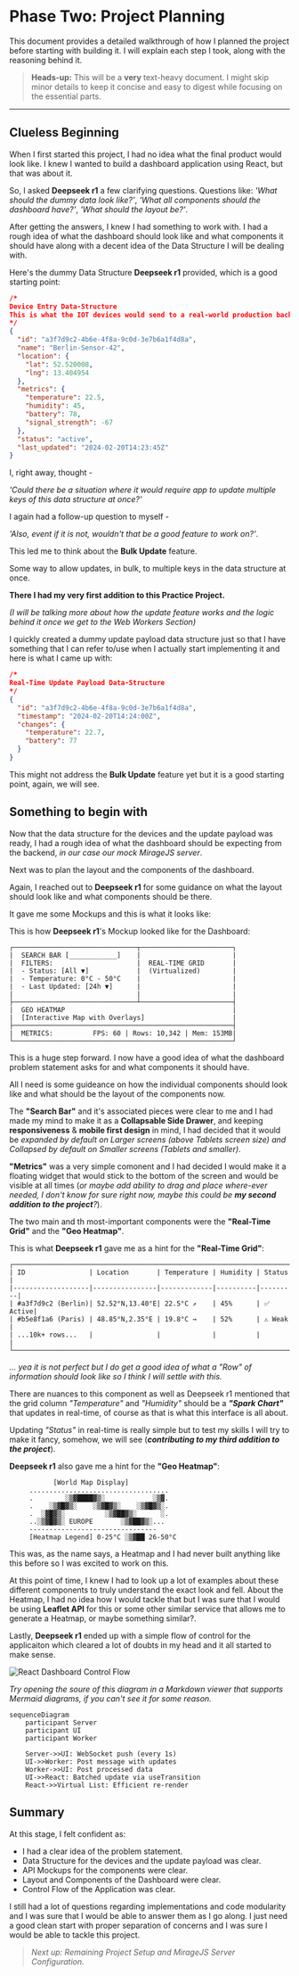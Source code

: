 # Phase Two: Project Planning

This document provides a detailed walkthrough of how I planned the project before starting with building it. I will explain each step I took, along with the reasoning behind it.

> **Heads-up:** This will be a **very** text-heavy document. I might skip minor details to keep it concise and easy to digest while focusing on the essential parts.

---

## Clueless Beginning

When I first started this project, I had no idea what the final product would look like. I knew I wanted to build a dashboard application using React, but that was about it.

So, I asked **Deepseek r1** a few clarifying questions. Questions like: _'What should the dummy data look like?'_, _'What all components should the dashboard have?'_, _'What should the layout be?'_.

After getting the answers, I knew I had something to work with. I had a rough idea of what the dashboard should look like and what components it should have along with a decent idea of the Data Structure I will be dealing with.

Here's the dummy Data Structure **Deepseek r1** provided, which is a good starting point:

```json
/*
Device Entry Data-Structure
This is what the IOT devices would send to a real-world production backend.
*/
{
  "id": "a3f7d9c2-4b6e-4f8a-9c0d-3e7b6a1f4d8a",
  "name": "Berlin-Sensor-42",
  "location": {
    "lat": 52.520008,
    "lng": 13.404954
  },
  "metrics": {
    "temperature": 22.5,
    "humidity": 45,
    "battery": 78,
    "signal_strength": -67
  },
  "status": "active",
  "last_updated": "2024-02-20T14:23:45Z"
}
```

I, right away, thought -

_'Could there be a situation where it would require app to update multiple keys of this data structure at once?'_

I again had a follow-up question to myself -

_'Also, event if it is not, wouldn't that be a good feature to work on?'_.

This led me to think about the **Bulk Update** feature.

Some way to allow updates, in bulk, to multiple keys in the data structure at once.

**There I had my very first addition to this Practice Project.**

_(I will be talking more about how the update feature works and the logic behind it once we get to the Web Workers Section)_

I quickly created a dummy update payload data structure just so that I have something that I can refer to/use when I actually start implementing it and here is what I came up with:

```json
/*
Real-Time Update Payload Data-Structure
*/
{
  "id": "a3f7d9c2-4b6e-4f8a-9c0d-3e7b6a1f4d8a",
  "timestamp": "2024-02-20T14:24:00Z",
  "changes": {
    "temperature": 22.7,
    "battery": 77
  }
}
```

This might not address the **Bulk Update** feature yet but it is a good starting point, again, we will see.

## Something to begin with

Now that the data structure for the devices and the update payload was ready, I had a rough idea of what the dashboard should be expecting from the backend, _in our case our mock MirageJS server_.

Next was to plan the layout and the components of the dashboard.

Again, I reached out to **Deepseek r1** for some guidance on what the layout should look like and what components should be there.

It gave me some Mockups and this is what it looks like:

This is how **Deepseek r1**'s Mockup looked like for the Dashboard:

```
┌───────────────────────────────┬───────────────────────┐
|  SEARCH BAR [____________]    |                       |
|  FILTERS:                     |  REAL-TIME GRID       |
|  - Status: [All ▼]            |  (Virtualized)        |
|  - Temperature: 0°C - 50°C    |                       |
|  - Last Updated: [24h ▼]      |                       |
|                               |                       |
├───────────────────────────────┴───────────────────────┤
|  GEO HEATMAP                                          |
|  [Interactive Map with Overlays]                      |
├───────────────────────────────────────────────────────┤
|  METRICS:          FPS: 60 | Rows: 10,342 | Mem: 153MB|
└───────────────────────────────────────────────────────┘
```

This is a huge step forward. I now have a good idea of what the dashboard problem statement asks for and what components it should have.

All I need is some guideance on how the individual components should look like and what should be the layout of the components now.

The **"Search Bar"** and it's associated pieces were clear to me and I had made my mind to make it as a **Collapsable Side Drawer**, and keeping **responsiveness** & **mobile first design** in mind, I had decided that it would be _expanded by default on Larger screens (above Tablets screen size) and Collapsed by default on Smaller screens (Tablets and smaller)_.

**"Metrics"** was a very simple comonent and I had decided I would make it a floating widget that would stick to the bottom of the screen and would be visible at all times (_or maybe add ability to drag and place where-ever needed, I don't know for sure right now, maybe this could be **my second addition to the project**?_).

The two main and th most-important components were the **"Real-Time Grid"** and the **"Geo Heatmap"**.

This is what **Deepseek r1** gave me as a hint for the **"Real-Time Grid"**:

```
┌──────────────────────────────────────────────────────────────────────┐
| ID                | Location       | Temperature | Humidity | Status  |
|-------------------|----------------|-------------|----------|---------|
| #a3f7d9c2 (Berlin)| 52.52°N,13.40°E| 22.5°C ↗    | 45%      | ✅ Active|
| #b5e8f1a6 (Paris) | 48.85°N,2.35°E | 19.8°C →    | 52%      | ⚠️ Weak  |
| ...10k+ rows...   |                |             |          |         |
└──────────────────────────────────────────────────────────────────────┘
```

_... yea it is not perfect but I do get a good idea of what a "Row" of information should look like so I think I will settle with this._

There are nuances to this component as well as Deepseek r1 mentioned that the grid column _"Temperature"_ and _"Humidity"_ should be a **_"Spark Chart"_** that updates in real-time, of course as that is what this interface is all about.

Updating _"Status"_ in real-time is really simple but to test my skills I will try to make it fancy, somehow, we will see (**_contributing to my third addition to the project_**).

**Deepseek r1** also gave me a hint for the **"Geo Heatmap"**:

```
           [World Map Display]
     ...................................
     .        ░▒▓████▓▒░            ░▒▓.
     .    ░▒▓█▓▒░    ░▒▓█▓▒░    ░▒▓█▓▒░.
     .  ░▓█▓▒░          ░▒▓██▓▒░      ░.
     ..░▒▓█▓▒░ EUROPE       ░▒▓██▓▒░...
     --------------------------------
     [Heatmap Legend] 0-25°C ░▒▓██ 26-50°C
```

This was, as the name says, a Heatmap and I had never built anything like this before so I was excited to work on this.

At this point of time, I knew I had to look up a lot of examples about these different components to truly understand the exact look and fell. About the Heatmap, I had no idea how I would tackle that but I was sure that I would be using **Leaflet API** for this or some other similar service that allows me to generate a Heatmap, or maybe something similar?.

Lastly, **Deepseek r1** ended up with a simple flow of control for the applicaiton which cleared a lot of doubts in my head and it all started to make sense.

![React Dashboard Control Flow](image_phase_one_control_flow.png)

_Try opening the soure of this diagram in a Markdown viewer that supports Mermaid diagrams, if you can't see it for some reason._

```mermaid
sequenceDiagram
    participant Server
    participant UI
    participant Worker

    Server->>UI: WebSocket push (every 1s)
    UI->>Worker: Post message with updates
    Worker->>UI: Post processed data
    UI->>React: Batched update via useTransition
    React->>Virtual List: Efficient re-render
```

## Summary

At this stage, I felt confident as:

- I had a clear idea of the problem statement.
- Data Structure for the devices and the update payload was clear.
- API Mockups for the components were clear.
- Layout and Components of the Dashboard were clear.
- Control Flow of the Application was clear.

I still had a lot of questions regarding implementations and code modularity and I was sure that I would be able to answer them as I go along. I just need a good clean start with proper separation of concerns and I was sure I would be able to tackle this project.

> _Next up: Remaining Project Setup and MirageJS Server Configuration._
